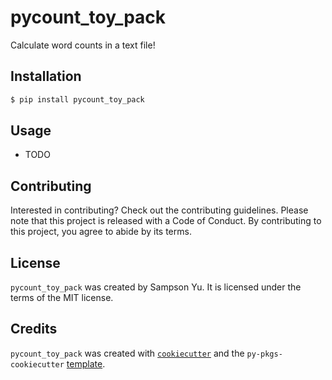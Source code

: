 # pycount_toy_pack

Calculate word counts in a text file!

## Installation

```bash
$ pip install pycount_toy_pack
```

## Usage

- TODO

## Contributing

Interested in contributing? Check out the contributing guidelines. Please note that this project is released with a Code of Conduct. By contributing to this project, you agree to abide by its terms.

## License

`pycount_toy_pack` was created by Sampson Yu. It is licensed under the terms of the MIT license.

## Credits

`pycount_toy_pack` was created with [`cookiecutter`](https://cookiecutter.readthedocs.io/en/latest/) and the `py-pkgs-cookiecutter` [template](https://github.com/py-pkgs/py-pkgs-cookiecutter).
